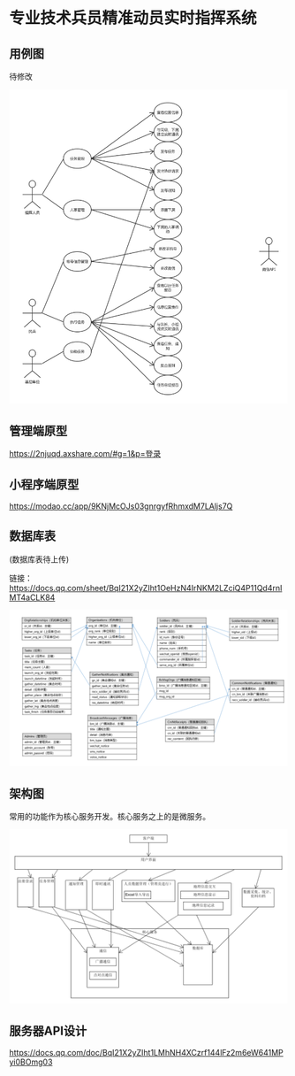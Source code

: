 # 专业技术兵员精准动员实时指挥系统

## 用例图

待修改

![用例图](https://raw.githubusercontent.com/MBControlGroup/command-system/master/design_docs/usecase.png)

## 管理端原型

https://2njuqd.axshare.com/#g=1&p=登录

## 小程序端原型

https://modao.cc/app/9KNjMcOJs03gnrgyfRhmxdM7LAljs7Q

## 数据库表

(数据库表待上传)

链接：
https://docs.qq.com/sheet/BqI21X2yZIht1OeHzN4IrNKM2LZciQ4P11Qd4rnIMT4aCLK84 

![数据库表关系](https://raw.githubusercontent.com/MBControlGroup/command-system/master/design_docs/tableRelationships.png)

## 架构图

常用的功能作为核心服务开发。核心服务之上的是微服务。

![架构图](https://raw.githubusercontent.com/MBControlGroup/command-system/master/design_docs/architecture.png)

## 服务器API设计

https://docs.qq.com/doc/BqI21X2yZIht1LMhNH4XCzrf144lFz2m6eW641MPyi0BOmg03